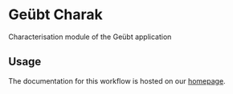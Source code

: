 
# Geübt Charak

Characterisation module of the Geübt application

## Usage

The documentation for this workflow is hosted on our [homepage](https://nrw-geubt.github.io/geuebt-charak/).